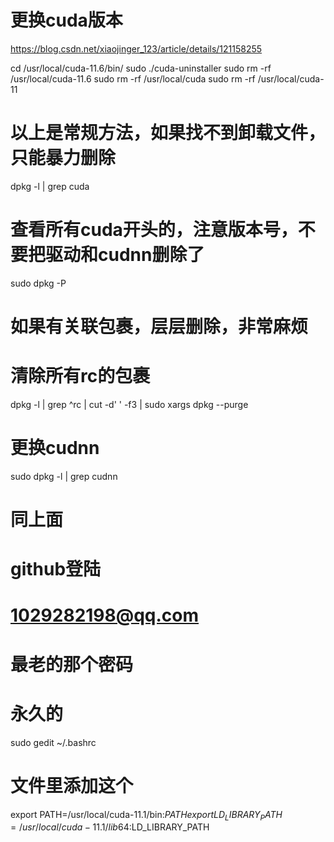 # 更换cuda版本
https://blog.csdn.net/xiaojinger_123/article/details/121158255

cd /usr/local/cuda-11.6/bin/
sudo ./cuda-uninstaller
sudo rm -rf /usr/local/cuda-11.6
sudo rm -rf /usr/local/cuda
sudo rm -rf /usr/local/cuda-11

# 以上是常规方法，如果找不到卸载文件，只能暴力删除
dpkg -l | grep cuda
# 查看所有cuda开头的，注意版本号，不要把驱动和cudnn删除了
sudo dpkg -P <filename>
# 如果有关联包裹，层层删除，非常麻烦
# 清除所有rc的包裹
dpkg -l | grep ^rc | cut -d' ' -f3 | sudo xargs dpkg --purge


# 更换cudnn
sudo dpkg -l | grep cudnn
# 同上面

# github登陆
# 1029282198@qq.com
# 最老的那个密码

# 永久的
sudo gedit ~/.bashrc
# 文件里添加这个
export PATH=/usr/local/cuda-11.1/bin:$PATH
export LD_LIBRARY_PATH=/usr/local/cuda-11.1/lib64:$LD_LIBRARY_PATH
      
